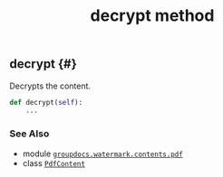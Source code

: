 ﻿---
title: decrypt method
second_title: GroupDocs.Watermark for Python via .NET API References
description: 
type: docs
url: /python-net/groupdocs.watermark.contents.pdf/pdfcontent/decrypt/
is_root: false
weight: 20
---

## decrypt {#}

Decrypts the content.



```python
def decrypt(self):
    ...
```





### See Also
* module [`groupdocs.watermark.contents.pdf`](../../)
* class [`PdfContent`](/watermark/python-net/groupdocs.watermark.contents.pdf/pdfcontent)

